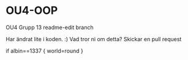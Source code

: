 # OU4-OOP
OU4 Grupp 13
readme-edit branch


Har ändrat lite i koden. :) Vad tror ni om detta? Skickar en pull request

if albin==1337 {
  world=round
}

